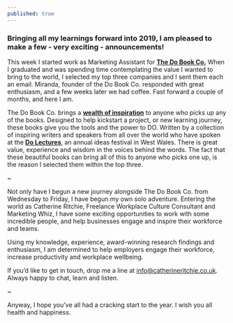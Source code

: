 ```yaml
---
published: true
---
```

### Bringing all my learnings forward into 2019, I am pleased to make a few - very exciting - announcements!


This week I started work as Marketing Assistant for **[The Do Book Co.](https://thedobook.co/)** When I graduated and was spending time contemplating the value I wanted to bring to the world, I selected my top three companies and I sent them each an email. Miranda, founder of the Do Book Co. responded with great enthusiasm, and a few weeks later we had coffee. Fast forward a couple of months, and here I am. 

The Do Book Co. brings a **[wealth of inspiration](https://www.instagram.com/dobookco/?hl=en)** to anyone who picks up any of the books. Designed to help kickstart a project, or new learning journey, these books give you the tools and the power to DO. Written by a collection of inspiring writers and speakers from all over the world who have spoken at the **[Do Lectures](https://www.thedolectures.com/)**, an annual ideas festival in West Wales. There is great value, experience and wisdom in the voices behind the words. The fact that these beautiful books can bring all of this to anyone who picks one up, is the reason I selected them within the top three. 

~ 

Not only have I begun a new journey alongside The Do Book Co. from Wednesday to Friday, I have begun my own solo adventure. Entering the world as Catherine Ritchie, Freelance Workplace Culture Consultant and Marketing Whiz, I have some exciting opportunities to work with some incredible people, and help businesses engage and inspire their workforce and teams. 

Using my knowledge, experience, award-winning research findings and enthusiasm, I am determined to help employers engage their workforce, increase productivity and workplace wellbeing. 

If you’d like to get in touch, drop me a line at info@catherineritchie.co.uk. Always happy to chat, learn and listen. 

~

Anyway, I hope you’ve all had a cracking start to the year. I wish you all health and happiness. 